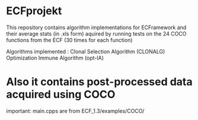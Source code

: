 ECFprojekt
==========

This repository contains algorithm implementations for ECFramework and their average stats (in .xls form) aquired by running tests on the 24 COCO functions from the ECF (30 times for each function)

Algorithms implemented :
	Clonal Selection Algorithm (CLONALG)
	Optimization Immune Algorithm (opt-IA) 


Also it contains post-processed data acquired using COCO
==========
important: main.cpps are from ECF_1.3/examples/COCO/


